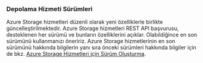 ### Depolama Hizmeti Sürümleri

Azure Storage hizmetleri düzenli olarak yeni özelliklerle birlikte güncelleştirilmektedir. Azure Storage hizmetleri REST API başvurusu, desteklenen her sürümü ve bunların özelliklerini açıklar. Olabildiğince en son sürümünü kullanmanızı öneririz. Azure Storage hizmetlerinin en son sürümünü hakkında bilgilerin yanı sıra önceki sürümleri hakkında bilgiler için de bkz. [Azure Storage Hizmetleri için Sürüm Oluşturma](https://msdn.microsoft.com/library/azure/dd894041.aspx).  



<!--HONumber=sep16_HO2-->


